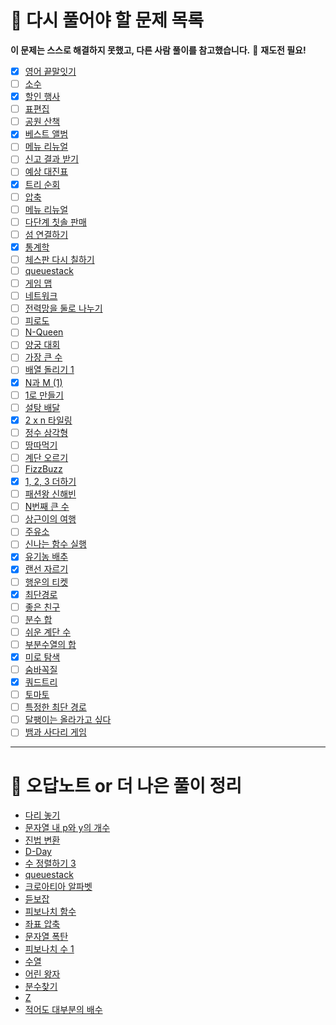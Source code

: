 # 🔁 다시 풀어야 할 문제 목록

**이 문제는 스스로 해결하지 못했고, 다른 사람 풀이를 참고했습니다.**
🔁 **재도전 필요!**
- [x] [영어 끝말잇기](https://school.programmers.co.kr/learn/courses/30/lessons/12981)
- [ ] [소수](https://www.acmicpc.net/problem/1312)
- [x] [할인 행사](https://school.programmers.co.kr/learn/courses/30/lessons/131127)
- [ ] [표편집](https://school.programmers.co.kr/learn/courses/30/lessons/81303)
- [ ] [공원 산책](https://school.programmers.co.kr/learn/courses/30/lessons/172928#)
- [x] [베스트 앨범](https://school.programmers.co.kr/learn/courses/30/lessons/42579)
- [ ] [메뉴 리뉴얼](https://school.programmers.co.kr/learn/courses/30/lessons/72411)
- [ ] [신고 결과 받기](https://school.programmers.co.kr/learn/courses/30/lessons/92334)
- [ ] [예상 대진표](https://school.programmers.co.kr/learn/courses/30/lessons/12985)
- [x] [트리 순회](https://www.acmicpc.net/problem/1991)
- [ ] [압축](https://school.programmers.co.kr/learn/courses/30/lessons/17684)
- [ ] [메뉴 리뉴얼](https://school.programmers.co.kr/learn/courses/30/lessons/72411)
- [ ] [다단계 칫솔 판매](https://school.programmers.co.kr/learn/courses/30/lessons/77486)
- [ ] [섬 연결하기](https://school.programmers.co.kr/learn/courses/30/lessons/42861)
- [x] [통계학](https://www.acmicpc.net/problem/2108)
- [ ] [체스판 다시 칠하기](https://www.acmicpc.net/problem/1018)
- [ ] [queuestack](https://www.acmicpc.net/problem/24511)
- [ ] [게임 맵](https://school.programmers.co.kr/learn/courses/30/lessons/1844)
- [ ] [네트워크](https://school.programmers.co.kr/learn/courses/30/lessons/43162)
- [ ] [전력망을 둘로 나누기](https://school.programmers.co.kr/learn/courses/30/lessons/86971)
- [ ] [피로도](https://school.programmers.co.kr/learn/courses/30/lessons/87946)
- [ ] [N-Queen](https://school.programmers.co.kr/learn/courses/30/lessons/12952)
- [ ] [양궁 대회](https://school.programmers.co.kr/learn/courses/30/lessons/92342)
- [ ] [가장 큰 수](https://school.programmers.co.kr/learn/courses/30/lessons/42746)
- [ ] [배열 돌리기 1](https://www.acmicpc.net/problem/16926)
- [x] [N과 M (1)](https://www.acmicpc.net/problem/15649)
- [ ] [1로 만들기](https://www.acmicpc.net/problem/1463)
- [ ] [설탕 배달](https://www.acmicpc.net/problem/2839)
- [x] [2 x n 타일링](https://school.programmers.co.kr/learn/courses/30/lessons/12900)
- [ ] [정수 삼각형](https://school.programmers.co.kr/learn/courses/30/lessons/43105)
- [ ] [땅따먹기](https://school.programmers.co.kr/learn/courses/30/lessons/12913)
- [ ] [계단 오르기](https://www.acmicpc.net/problem/2579)
- [ ] [FizzBuzz](https://www.acmicpc.net/problem/28702)
- [x] [1, 2, 3 더하기](https://www.acmicpc.net/problem/9095)
- [ ] [패션왕 신해빈](https://www.acmicpc.net/problem/9375)
- [ ] [N번째 큰 수](https://www.acmicpc.net/problem/2075)
- [ ] [상근이의 여행](https://www.acmicpc.net/problem/9372)
- [ ] [주유소](https://www.acmicpc.net/problem/13305)
- [ ] [신나는 함수 실행](https://www.acmicpc.net/problem/9184)
- [x] [유기농 배추](https://www.acmicpc.net/problem/1012)
- [x] [랜선 자르기](https://www.acmicpc.net/problem/1654)
- [ ] [행운의 티켓](https://www.acmicpc.net/problem/1639)
- [x] [최단경로](https://www.acmicpc.net/problem/1753)
- [ ] [좋은 친구](https://www.acmicpc.net/problem/3078)
- [ ] [분수 합](https://www.acmicpc.net/problem/1735)
- [ ] [쉬운 계단 수](https://www.acmicpc.net/problem/10844)
- [ ] [부분수열의 합](https://www.acmicpc.net/problem/1182)
- [x] [미로 탐색](https://www.acmicpc.net/problem/2178)
- [ ] [숨바꼭질](https://www.acmicpc.net/problem/1697)
- [x] [쿼드트리](https://www.acmicpc.net/problem/1992)
- [ ] [토마토](https://www.acmicpc.net/problem/7569)
- [ ] [특정한 최단 경로](https://www.acmicpc.net/problem/1504)
- [ ] [달팽이는 올라가고 싶다](https://www.acmicpc.net/problem/2869)
- [ ] [뱀과 사다리 게임](https://www.acmicpc.net/problem/16928)

---

# 📕 오답노트 or 더 나은 풀이 정리

- [다리 놓기](Python/백준/Silver/1010. 다리 놓기/boj_1010_다리놓기_오답노트.md)
- [문자열 내 p와 y의 개수](Python/백준/Bronze/10989. 수 정렬하기 3/boj_10989_오답노트.md)
- [진법 변환](Python/백준/Bronze/11005. 진법 변환 2/boj_11005_진법변환2_오답노트.md)
- [D-Day](Python/백준/Silver/1308. D－Day/boj_1308_D-Day_오답노트.md)
- [수 정렬하기 3](Python/백준/Bronze/10989. 수 정렬하기 3/boj_10989_오답노트.md)
- [queuestack](Python/백준/Silver/24511. queuestack/boj_24511_오답노트.md)
- [크로아티아 알파벳](Python/백준/Silver/2941. 크로아티아 알파벳/boj_2941_오답노트.md)
- [듣보잡](Python/백준/Silver/1764. 듣보잡/boj_1764_더나은풀이.md)
- [피보나치 함수](Python/백준/Silver/1003. 피보나치 함수)
- [좌표 압축](Python/백준/Silver/18870. 좌표 압축/boj_18870_오답노트.md)
- [문자열 폭탄](Python/백준/Gold/9935. 문자열 폭발/boj_9935_오답노트.md)
- [피보나치 수 1](Python/백준/Bronze/24416. 알고리즘 수업 － 피보나치 수 1/boj_24416_오답노트.md)
- [수열](Python/백준/Silver/2559. 수열/boj_2559_오답노트.md)
- [어린 왕자](Python/백준/Silver/1004. 어린 왕자/boj_1004_오답노트.md)
- [분수찾기](Python/백준/Silver/1193. 분수찾기/boj_1193_오답노트.md)
- [Z](Python/백준/Gold/1074. Z/boj_1074_오답노트.md)
- [적어도 대부분의 배수](Python/백준/Bronze/1145. 적어도 대부분의 배수/boj_1145_오답노트.md)

